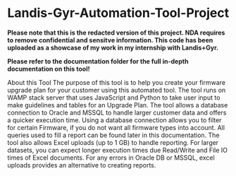 # Landis-Gyr-Automation-Tool-Project
**Please note that this is the redacted version of this project. NDA requires to remove confidential and sensitve information. This code has been uploaded as a showcase of my work in my internship with Landis+Gyr.**

**Please refer to the documentation folder for the full in-depth documentation on this tool!**

About this Tool
The purpose of this tool is to help you create your firmware upgrade plan for your customer using this automated tool. The tool runs on WAMP stack server that uses JavaScript and Python to take user input to make guidelines and tables for an Upgrade Plan.
The tool allows a database connection to Oracle and MSSQL to handle larger customer data and offers a quicker execution time. Using a database connection allows you to filter for certain Firmware, if you do not want all firmware types into account. All queries used to fill a report can be found later in this documentation. 
The tool also allows Excel uploads (up to 1 GB) to handle reporting. For larger datasets, you can expect longer execution times due Read/Write and File IO times of Excel documents. For any errors in Oracle DB or MSSQL, excel uploads provides an alternative to creating reports.


